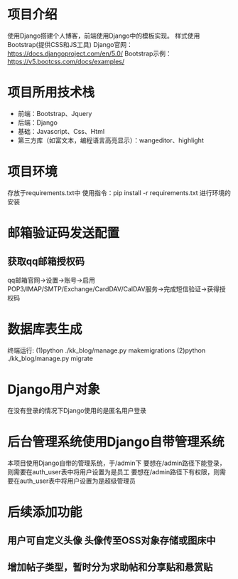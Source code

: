 # 项目介绍
使用Django搭建个人博客，前端使用Django中的模板实现。
样式使用Bootstrap(提供CSS和JS工具)
Django官网：https://docs.djangoproject.com/en/5.0/
Bootstrap示例：https://v5.bootcss.com/docs/examples/
# 项目所用技术栈
- 前端：Bootstrap、Jquery
- 后端：Django
- 基础：Javascript、Css、Html
- 第三方库（如富文本，编程语言高亮显示）：wangeditor、highlight
# 项目环境
存放于requirements.txt中
使用指令：pip install -r requirements.txt 进行环境的安装
# 邮箱验证码发送配置
## 获取qq邮箱授权码
qq邮箱官网->设置->账号->启用POP3/IMAP/SMTP/Exchange/CardDAV/CalDAV服务->完成短信验证->获得授权码
# 数据库表生成
终端运行:
(1)python ./kk_blog/manage.py makemigrations
(2)python ./kk_blog/manage.py migrate

# Django用户对象
在没有登录的情况下Django使用的是匿名用户登录
# 后台管理系统使用Django自带管理系统
本项目使用Django自带的管理系统，于/admin下
要想在/admin路径下能登录，则需要在auth_user表中将用户设置为是员工
要想在/admin路径下有权限，则需要在auth_user表中将用户设置为是超级管理员

# 后续添加功能
## 用户可自定义头像 头像传至OSS对象存储或图床中
## 增加帖子类型，暂时分为求助帖和分享贴和悬赏贴